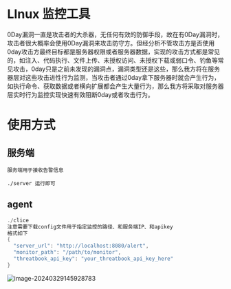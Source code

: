 # LInux 监控工具	

​	 0Day漏洞一直是攻击者的大杀器，无任何有效的防御手段，故在有0Day漏洞时，攻击者很大概率会使用0Day漏洞来攻击防守方。但经分析不管攻击方是否使用0day攻击方最终目标都是服务器权限或者服务器数据，实现的攻击方式都是常见的，如注入、代码执行、文件上传、未授权访问、未授权下载或弱口令、钓鱼等常见攻击，0day只是之前未发现的漏洞点，漏洞类型还是这些，那么我方将在服务器层对这些攻击进性行为监测，当攻击者通过0day拿下服务器时就会产生行为，如执行命令、获取数据或者横向扩展都会产生大量行为，那么我方将采取对服务器层实时行为监控实现快速有效阻断0day或者攻击行为。



# 使用方式

## 服务端

```
服务端用于接收告警信息

./server 运行即可
```

## agent

```go
./clice 
注意需要下载config文件用于指定监控的路径、和服务端IP、和apikey
格式如下
{
  "server_url": "http://localhost:8080/alert",
  "monitor_path": "/path/to/monitor",
  "threatbook_api_key": "your_threatbook_api_key_here"
}

```

![image-20240329145928783](/Users/admin/Gowrk/src/monitoring_system/image-20240329145928783.png)